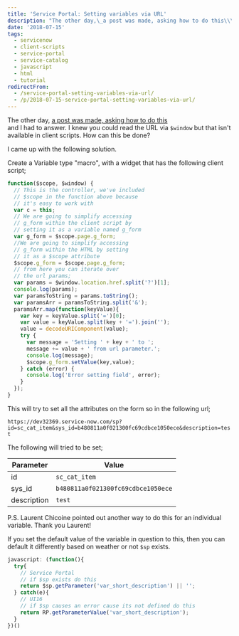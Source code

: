 ```yaml
---
title: 'Service Portal: Setting variables via URL'
description: "The other day,\_a post was made, asking how to do this\\\r\nand I had to answer. I knew you could read the URL via\_$window\_but that isn't available in client scr..."
date: '2018-07-15'
tags:
  - servicenow
  - client-scripts
  - service-portal
  - service-catalog
  - javascript
  - html
  - tutorial
redirectFrom:
  - /service-portal-setting-variables-via-url/
  - /p/2018-07-15-service-portal-setting-variables-via-url/
---
```


<!--StartFragment-->

The other day, [a post was made, asking how to do this](https://community.servicenow.com/community?id=community_question&sys_id=d1de646cdbc7d74423f4a345ca961916)\
and I had to answer. I knew you could read the URL via `$window` but that isn't available in client scripts. How can this be done?

I came up with the following solution.

Create a Variable type "macro", with a widget that has the following client script;

<!--StartFragment-->

```javascript
function($scope, $window) {
  // This is the controller, we've included
  // $scope in the function above because
  // it's easy to work with
  var c = this;
  // We are going to simplify accessing 
  // g_form within the client script by
  // setting it as a variable named g_form
  var g_form = $scope.page.g_form;
  //We are going to simplify accessing
  // g_form within the HTML by setting
  // it as a $scope attribute
  $scope.g_form = $scope.page.g_form;
  // from here you can iterate over
  // the url params;
  var params = $window.location.href.split('?')[1];
  console.log(params);
  var paramsToString = params.toString();
  var paramsArr = paramsToString.split('&');
  paramsArr.map(function(keyValue){
    var key = keyValue.split('=')[0];
    var value = keyValue.split(key + '=').join('');
    value = decodeURIComponent(value);
    try {
      var message = 'Setting ' + key + ' to ';
      message += value + ' from url parameter.';
      console.log(message);
      $scope.g_form.setValue(key,value);
    } catch (error) {
      console.log('Error setting field', error);
    }
  });
}
```

<!--EndFragment-->

<!--StartFragment-->

This will try to set all the attributes on the form so in the following url;

`https://dev32369.service-now.com/sp?id=sc_cat_item&sys_id=b480811a0f021300fc69cdbce1050ece&description=test`

The following will tried to be set;

| Parameter   | Value                              |
| ----------- | ---------------------------------- |
| id          | `sc_cat_item`                      |
| sys_id      | `b480811a0f021300fc69cdbce1050ece` |
| description | `test`                             |

P.S. Laurent Chicoine pointed out another way to do this for an individual variable.  Thank you Laurent!

If you set the default value of the variable in question to this, then you can default it differently based on weather or not `$sp` exists.

```javascript
javascript: (function(){
  try{
    // Service Portal
    // if $sp exists do this
    return $sp.getParameter('var_short_description') || '';
  } catch(e){
    // UI16
    // if $sp causes an error cause its not defined do this
    return RP.getParameterValue('var_short_description');
  }
})()
```

<!--EndFragment-->